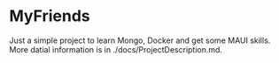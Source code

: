 # MyFriends
Just a simple project to learn Mongo, Docker and get some MAUI skills.
More datial information is in ./docs/ProjectDescription.md.

